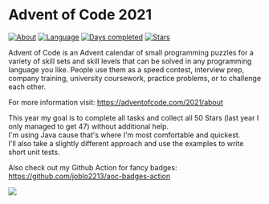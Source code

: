 # Advent of Code 2021
[![About](https://img.shields.io/badge/Advent%20of%20Code%20🎄-2021-brightgreen)](https://adventofcode.com/2021/about)
[![Language](https://img.shields.io/badge/Language-java-red)](https://www.java.com/)
[![Days completed](https://img.shields.io/badge/day%20📅-18-blue)](https://adventofcode.com/2021)
[![Stars](https://img.shields.io/badge/stars%20⭐-34-yellow)](https://adventofcode.com/2021/stats)


Advent of Code is an Advent calendar of small programming puzzles for a variety of skill sets and skill levels that can be solved in any programming language you like. People use them as a speed contest, interview prep, company training, university coursework, practice problems, or to challenge each other.

For more information visit: https://adventofcode.com/2021/about

This year my goal is to complete all tasks and collect all 50 Stars (last year I only managed to get 47) without additional help.  
I'm using Java cause that's where I'm most comfortable and quickest.  
I'll also take a slightly different approach and use the examples to write short unit tests.

Also check out my Github Action for fancy badges: https://github.com/joblo2213/aoc-badges-action

![](https://c.tenor.com/64xntrSiKL0AAAAC/merry-christmas-minions.gif)